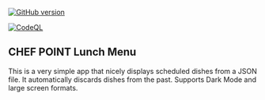 [![GitHub version](https://badge.fury.io/gh/joao-vasconcelos%2Flunch-menu.svg)](https://badge.fury.io/gh/joao-vasconcelos%2Flunch-menu)

[![CodeQL](https://github.com/joao-vasconcelos/lunch-menu/actions/workflows/codeql-analysis.yml/badge.svg)](https://github.com/joao-vasconcelos/lunch-menu/actions/workflows/codeql-analysis.yml)

## CHEF POINT Lunch Menu

This is a very simple app that nicely displays scheduled dishes from a JSON file. It automatically discards dishes from the past. Supports Dark Mode
and large screen formats.
